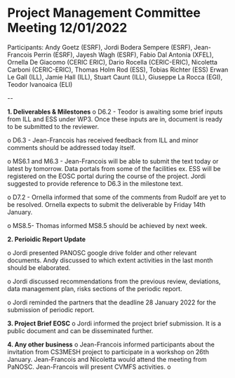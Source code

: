 Project Management Committee Meeting 12/01/2022
===============================================

Participants: Andy Goetz (ESRF), Jordi Bodera Sempere (ESRF), Jean-Francois Perrin (ESRF), Jayesh Wagh (ESRF), Fabio Dal Antonia (XFEL),  Ornella De Giacomo (CERIC ERIC), Dario Rocella (CERIC-ERIC), Nicoletta Carboni (CERIC-ERIC), Thomas Holm Rod (ESS), Tobias Richter (ESS) Erwan Le Gall (ILL), Jamie Hall (ILL), Stuart Caunt (ILL), Giuseppe La Rocca (EGI), Teodor Ivanoaica (ELI)

--

**1.	Deliverables & Milestones**
o	D6.2 - Teodor is awaiting some brief inputs from ILL and ESS under WP3. Once these inputs are in, document is ready to be submitted to the reviewer.

o	D6.3 - Jean-Francois has received feedback from ILL and minor comments should be addressed today itself. 

o	MS6.1 and M6.3 - Jean-Francois will be able to submit the text today or latest by tomorrow. Data portals from some of the facilities ex. ESS will be registered on the EOSC portal during the course of the project. Jordi suggested to provide reference to D6.3 in the milestone text. 

o	D7.2 - Ornella informed that some of the comments from Rudolf are yet to be resolved. Ornella expects to submit the deliverable by Friday 14th January.

o	MS8.5- Thomas informed MS8.5 should be achieved by next week. 

**2.	Perioidic Report Update**

o	Jordi presented PANOSC google drive folder and other relevant documents. Andy discussed to which extent activities in the last month should be elaborated.

o	Jordi discussed recommendations from the previous review, deviations, data management plan, risks sections of the periodic report.

o	Jordi reminded the partners that the deadline 28 January 2022 for the submission of periodic report. 

**3.	Project Brief EOSC**
o	Jordi informed the project brief submission. It is a public document and can be disseminated further. 

**4. Any other business**
o	Jean-Francois informed participants about the invitation from CS3MESH project to participate in a workshop on 26th January. Jean-Francois and Nicoletta would attend the meeting from PaNOSC. Jean-Francois will present CVMFS activities. 
o	

